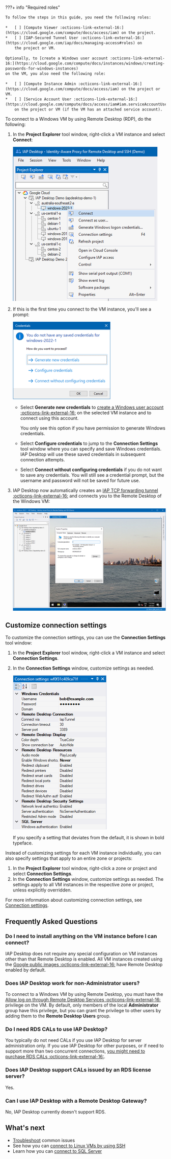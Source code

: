 ???+ info "Required roles"

    To follow the steps in this guide, you need the following roles:
    
    *   [ ] [Compute Viewer :octicons-link-external-16:](https://cloud.google.com/compute/docs/access/iam) on the project.
    *   [ ] [IAP-Secured Tunnel User :octicons-link-external-16:](https://cloud.google.com/iap/docs/managing-access#roles) on
        the project or VM.
        
    Optionally, to [create a Windows user account :octicons-link-external-16:](https://cloud.google.com/compute/docs/instances/windows/creating-passwords-for-windows-instances)
    on the VM, you also need the following role:
    
    *   [ ] [Compute Instance Admin :octicons-link-external-16:](https://cloud.google.com/compute/docs/access/iam) on the project or VM.
    *   [ ] [Service Account User :octicons-link-external-16:](https://cloud.google.com/compute/docs/access/iam#iam.serviceAccountUser) 
        on the project or VM (if the VM has an attached service account).
    

To connect to a Windows VM by using Remote Desktop (RDP), do the following:

1.  In the **Project Explorer** tool window, right-click a VM instance and select **Connect**:
    
    ![Context menu](images/Connecting.png)
    
1.  If this is the first time you connect to the VM instance, you'll see a prompt:
    
    ![Credential prompt](images/Credential-Prompt.png)
    
    *   Select **Generate new credentials** to 
        [create a Windows user account :octicons-link-external-16:](https://cloud.google.com/compute/docs/instances/windows/creating-passwords-for-windows-instances)
        on the selected VM instance and to connect using this account. 
        
        You only see this option if you have permission to generate Windows credentials.
    
    *   Select **Configure credentials** to jump to the **Connection Settings** tool window where you can
        specify and save Windows credentials. IAP Desktop will use these saved credentials in subsequent
        connection attempts.
        
    *   Select **Connect without configuring credentials** if you do not want to save any credentials. You will still
        see a credential prompt, but the username and password will not be saved for future use.
    
 1. IAP Desktop now automatically creates an [IAP TCP forwarding tunnel :octicons-link-external-16:](https://cloud.google.com/iap/docs/using-tcp-forwarding) and
    connects you to the Remote Desktop of the Windows VM:
    
    ![RDP Session](images/RDP-Session.png)
    

## Customize connection settings

To customize the connection settings, you can use the **Connection Settings** tool window:

1.  In the **Project Explorer** tool window, right-click a VM instance and select **Connection Settings**.
1.  In the **Connection Settings** window, customize settings as needed. 

    ![Connection settings](images/Connection-Settings.png)

    If you specify a setting
    that deviates from the default, it is shown in bold typeface.

Instead of customizing settings for each VM instance individually, you can also specify settings that apply to 
an entire zone or projects:

1.  In the **Project Explorer** tool window, right-click a zone or project and select **Connection Settings**.
1.  In the **Connection Settings** window, customize settings as needed. The settings apply to all VM instances
    in the respective zone or project, unless explicitly overridden.

For more information about customizing connection settings, see [Connection settings](toolwindow-connection-settings.md).


## Frequently Asked Questions


### Do I need to install anything on the VM instance before I can connect?

IAP Desktop does not require any special configuration on VM instances other than
that Remote Desktop is enabled. All VM instances created using the 
[Google public images :octicons-link-external-16:](https://cloud.google.com/compute/docs/images) have
Remote Desktop enabled by default.

### Does IAP Desktop work for non-Administrator users?

To connect to a Windows VM by using Remote Desktop, you must have the 
[Allow log on through Remote Desktop Services :octicons-link-external-16:](https://docs.microsoft.com/en-us/windows/security/threat-protection/security-policy-settings/allow-log-on-through-remote-desktop-services) privilege on the VM. By default, only members of the local **Administrator** group have this privilege, but you can grant the privilege to other users by adding them to the **Remote Desktop 
Users** group.

### Do I need RDS CALs to use IAP Desktop?

You typically do not need CALs if you use IAP Desktop for server administration only. If you use IAP Desktop
for other purposes, or if need to support more than two concurrent connections, 
[you might need to purchase RDS CALs :octicons-link-external-16:](https://cloud.google.com/compute/docs/instances/windows/ms-licensing-faq#are_remote_desktop_services_rds_client_access_licenses_cals_required_for_on-demand_vm_instances).

### Does IAP Desktop support CALs issued by an RDS license server?

Yes.


### Can I use IAP Desktop with a Remote Desktop Gateway?

No, IAP Desktop currently doesn't support RDS.


## What's next

*   [Troubleshoot](troubleshooting.md) common issues
*   See how you can [connect to Linux VMs by using SSH](connect-linux.md)
*   Learn how you can [connect to SQL Server](connect-sqlserver.md)
